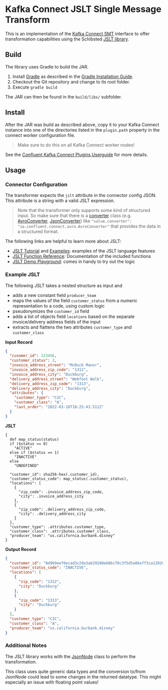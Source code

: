 # Kafka Connect JSLT Single Message Transform

This is an implementation of the [Kafka Connect SMT](https://docs.confluent.io/platform/current/connect/transforms/overview.html) interface 
to offer transformation capabilities using the Schibsted [JSLT library](https://github.com/schibsted/jslt).

## Build

The library uses Gradle to build the JAR.

1. Install [Gradle](https://gradle.org/) as described in
   the [Gradle Installation Guide](https://docs.gradle.org/current/userguide/installation.html).
2. Checkout the Git repository and change to its root folder.
3. Execute `gradle build`

The JAR can then be found in the `build/libs/` subfolder.

## Install

After the JAR was build as described above, copy it to your Kafka Connect instance into one of the directories listed in
the `plugin.path` property in the connect worker configuration file.
> Make sure to do this on all Kafka Connect worker nodes!

See the [Confluent Kafka Connect Plugins Userguide](https://docs.confluent.io/home/connect/self-managed/userguide.html#installing-kconnect-plugins) for more details.

## Usage

### Connector Configuration

The transformer expects the `jslt` attribute in the connector config JSON. This attribute is a string with a valid JSLT
expression.

> Note that the transformer only supports some kind of structured input. So make sure that there is a [converter](https://www.confluent.io/blog/kafka-connect-deep-dive-converters-serialization-explained/) class (e.g. [AvroConverter](https://www.confluent.io/hub/confluentinc/kafka-connect-avro-converter), [JsonConverter](https://www.confluent.io/hub/confluentinc/kafka-connect-json-schema-converter)) like `"value.converter": "io.confluent.connect.avro.AvroConverter"` that provides the data in a structured format.

The following links are helpful to learn more about JSLT:

* [JSLT Tutorial](https://github.com/schibsted/jslt/blob/master/tutorial.md)
  and [Examples](https://github.com/schibsted/jslt/blob/master/examples/README.md): examples of the JSLT language
  features
* [JSLT Function Reference](https://github.com/schibsted/jslt/blob/master/functions.md): Documentation of the included
  functions
* [JSLT Demo Playground](https://www.garshol.priv.no/jslt-demo): comes in handy to try out the logic

### Example JSLT

The following JSLT takes a nested structure as input and

* adds a new constant field `producer_team`
* maps the values of the field `customer_status` from a numeric representation to a code, using custom logic
* pseudonymizes the `customer_id` field
* adds a list of objects field `locations` based on the separate invoice/delivery address fields of the input
* extracts and flattens the two attributes `customer_type` and `customer_class`

**Input Record**

```json
{
  "cusomer_id": 123456,
  "customer_status": 2,
  "invoice_address_street": "McDuck Manor",
  "invoice_address_zip_code": "1312",
  "invoice_address_city": "Duckburg",
  "delivery_address_street": "Webfoot Walk",
  "delivery_address_zip_code": "1313",
  "delivery_address_city": "Duckburg",
  "attributes": {
    "customer_type": "C2C",
    "customer_class": "A",
    "last_order": "2022-03-10T18:25:43.511Z"
  }
}
```

**JSLT**

```
{
  def map_status(status)
  if ($status == 0)
    "ACTIVE"
  else if ($status == 1)
    "INACTIVE"
  else
    "UNDEFINED"

  "customer_id": sha256-hex(.customer_id),
  "customer_status_code": map_status(.customer_status),
  "locations": [
    {
      "zip_code": .invoice_address_zip_code,
      "city": .invoice_address_city
    },
    {
      "zip_code": .delivery_address_zip_code,
      "city": .delivery_address_city
    }
  ],
  "customer_type": .attributes.customer_type,
  "customer_class": .attributes.customer_class,
  "producer_team": "us.california.burbank.disney"
}
```

**Output Record**

```json
{
  "customer_id": "8d969eef6ecad3c29a3a629280e686cf0c3f5d5a86aff3ca12020c923adc6c92",
  "customer_status_code": "INACTIVE",
  "locations": [
    {
      "zip_code": "1312",
      "city": "Duckburg"
    },
    {
      "zip_code": "1313",
      "city": "Duckburg"
    }
  ],
  "customer_type": "C2C",
  "customer_class": "A",
  "producer_team": "us.california.burbank.disney"
}
```

### Additional Notes

The JSLT library works with
the [JsonNode](https://fasterxml.github.io/jackson-databind/javadoc/2.8/com/fasterxml/jackson/databind/JsonNode.html)
class to perform the transformation.

This class uses quite generic data types and the conversion to/from JsonNode could lead to some changes in the returned
datatype. This might especially an issue with floating point values!
